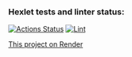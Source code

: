 ### Hexlet tests and linter status:
[![Actions Status](https://github.com/Peredery/rails-project-lvl2/actions/workflows/hexlet-check.yml/badge.svg)](https://github.com/Peredery/rails-project-lvl2/actions)
[![Lint](https://github.com/Peredery/rails-project-lvl2/actions/workflows/lint.yml/badge.svg)](https://github.com/Peredery/rails-project-lvl2/actions/workflows/lint.yml)

[This project on Render](https://rails-project-lvl2-2b24.onrender.com/)